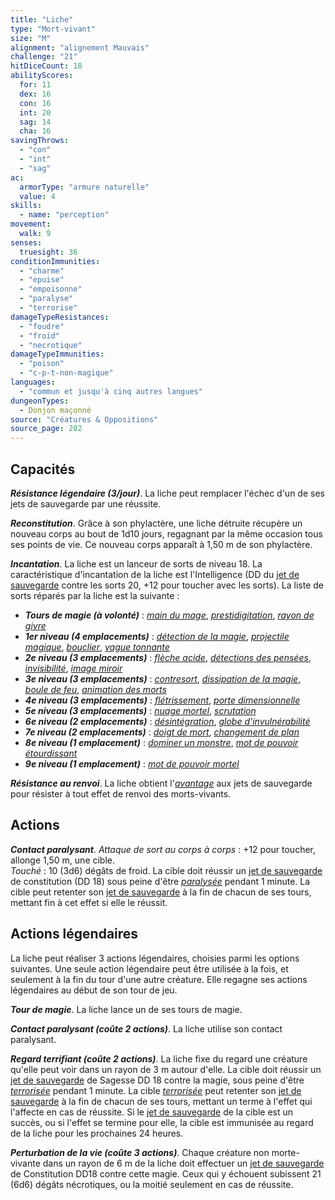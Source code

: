 ```yaml
---
title: "Liche"
type: "Mort-vivant"
size: "M"
alignment: "alignement Mauvais"
challenge: "21"
hitDiceCount: 18
abilityScores:
  for: 11
  dex: 16
  con: 16
  int: 20
  sag: 14
  cha: 16
savingThrows:
  - "con"
  - "int"
  - "sag"
ac:
  armorType: "armure naturelle"
  value: 4
skills:
  - name: "perception"
movement:
  walk: 9
senses:
  truesight: 36
conditionImmunities:
  - "charme"
  - "epuise"
  - "empoisonne"
  - "paralyse"
  - "terrorise"
damageTypeResistances:
  - "foudre"
  - "froid"
  - "necrotique"
damageTypeImmunities:
  - "poison"
  - "c-p-t-non-magique"
languages:
  - "commun et jusqu'à cinq autres langues"
dungeonTypes:
  - Donjon maçonné
source: "Créatures & Oppositions"
source_page: 202
---
```

## Capacités
_**Résistance légendaire (3/jour)**_. La liche peut remplacer l'échec d'un de ses jets de sauvegarde par une réussite.

_**Reconstitution**_. Grâce à son phylactère, une liche détruite récupère un nouveau corps au bout de 1d10 jours, regagnant par la même occasion tous ses points de vie. Ce nouveau corps apparaît à 1,50 m de son phylactère.

_**Incantation**_. La liche est un lanceur de sorts de niveau 18. La caractéristique d'incantation de la liche est l'Intelligence (DD du [jet de sauvegarde](/utiliser-les-caracteristiques#jets-de-sauvegarde) contre les sorts 20, +12 pour toucher avec les sorts). La liste de sorts réparés par la liche est la suivante :
* _**Tours de magie (à volonté)**_ : [_main du mage_](/grimoire/main-du-mage), [_prestidigitation_](/grimoire/prestidigitation), [_rayon de givre_](/grimoire/rayon-de-givre)
* _**1er niveau (4 emplacements)**_ : [_détection de la magie_](/grimoire/detection-de-la-magie), [_projectile magique_](/grimoire/projectile-magique), [_bouclier_](/grimoire/bouclier), [_vague tonnante_](/grimoire/vague-tonnante)
* _**2e niveau (3 emplacements)**_ : [_flèche acide_](/grimoire/fleche-acide), [_détections des pensées_](/grimoire/detection-des-pensees), [_invisibilité_](/grimoire/invisibilite), [_image miroir_](/grimoire/image-miroir)
* _**3e niveau (3 emplacements)**_ : [_contresort_](/grimoire/contresort), [_dissipation de la magie_](/grimoire/dissipation-de-la-magie), [_boule de feu_](/grimoire/boule-de-feu), [_animation des morts_](/grimoire/animation-des-morts)
* _**4e niveau (3 emplacements)**_ : [_flétrissement_](/grimoire/fletrissement), [_porte dimensionnelle_](/grimoire/porte-dimensionnelle)
* _**5e niveau (3 emplacements)**_ : [_nuage mortel_](/grimoire/nuage-mortel), [_scrutation_](/grimoire/scrutation)
* _**6e niveau (2 emplacements)**_ : [_désintégration_](/grimoire/desintegration), [_globe d'invulnérabilité_](/grimoire/globe-d-invulnerabilite/)
* _**7e niveau (2 emplacements)**_ : [_doigt de mort_](/grimoire/doigt-de-mort), [_changement de plan_](/grimoire/changement-de-plan)
* _**8e niveau (1 emplacement)**_ : [_dominer un monstre_](/grimoire/dominer-un-monstre), [_mot de pouvoir étourdissant_](/grimoire/mot-de-pouvoir-etourdissant)
* _**9e niveau (1 emplacement)**_ : [_mot de pouvoir mortel_](/grimoire/mot-de-pouvoir-mortel)

_**Résistance au renvoi**_. La liche obtient l'[_avantage_](/utiliser-les-caracteristiques/#avantage-et-desavantage) aux jets de sauvegarde pour résister à tout effet de renvoi des morts-vivants.

## Actions
_**Contact paralysant**_. _Attaque de sort au corps à corps_ : +12 pour toucher, allonge 1,50 m, une cible.  
_Touché_ : 10 (3d6) dégâts de froid. La cible doit réussir un [jet de sauvegarde](/utiliser-les-caracteristiques#jets-de-sauvegarde) de constitution (DD 18) sous peine d'être [_paralysée_](/gerer-la-sante-du-personnage/#paralyse) pendant 1 minute. La cible peut retenter son [jet de sauvegarde](/utiliser-les-caracteristiques#jets-de-sauvegarde) à la fin de chacun de ses tours, mettant fin à cet effet si elle le réussit.

## Actions légendaires
La liche peut réaliser 3 actions légendaires, choisies parmi les options suivantes. Une seule action légendaire peut être utilisée à la fois, et seulement à la fin du tour d'une autre créature. Elle regagne ses actions légendaires au début de son tour de jeu.

_**Tour de magie**_. La liche lance un de ses tours de magie.

_**Contact paralysant (coûte 2 actions)**_. La liche utilise son contact paralysant.

_**Regard terrifiant (coûte 2 actions)**_. La liche fixe du regard une créature qu'elle peut voir dans un rayon de 3 m autour d'elle. La cible doit réussir un [jet de sauvegarde](/utiliser-les-caracteristiques#jets-de-sauvegarde) de Sagesse DD 18 contre la magie, sous peine d'être [_terrorisée_](/gerer-la-sante-du-personnage/#terrorise) pendant 1 minute. La cible [_terrorisée_](/gerer-la-sante-du-personnage/#terrorise) peut retenter son [jet de sauvegarde](/utiliser-les-caracteristiques#jets-de-sauvegarde) à la fin de chacun de ses tours, mettant un terme à l'effet qui l'affecte en cas de réussite. Si le [jet de sauvegarde](/utiliser-les-caracteristiques#jets-de-sauvegarde) de la cible est un succès, ou si l'effet se termine pour elle, la cible est immunisée au regard de la liche pour les prochaines 24 heures.

_**Perturbation de la vie (coûte 3 actions)**_. Chaque créature non morte-vivante dans un rayon de 6 m de la liche doit effectuer un [jet de sauvegarde](/utiliser-les-caracteristiques#jets-de-sauvegarde) de Constitution DD18 contre cette magie. Ceux qui y échouent subissent 21 (6d6) dégâts nécrotiques, ou la moitié seulement en cas de réussite.
